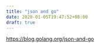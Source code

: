 ```yaml
---
title: "json and go"
date: 2020-01-05T19:47:52+08:00
draft: true
---
```

https://blog.golang.org/json-and-go

